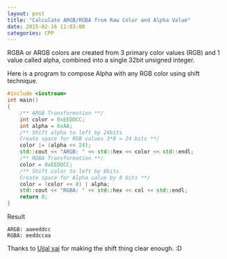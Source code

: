 ```yaml
---
layout: post
title: "Calculate ARGB/RGBA from Raw Color and Alpha Value"
date: 2015-02-16 11:03:00
categories: CPP
---
```

RGBA or ARGB colors are created from 3 primary color values (RGB) and 1 value called alpha, combined into a single 32bit unsigned integer.

Here is a program to compose Alpha with any RGB color using shift technique.

```cpp
#include <iostream>
int main()
{
    /** ARGB Transformation **/
    int color = 0xEEDDCC;
    int alpha = 0xAA;
    /** Shift alpha to left by 24bits
    Create space for RGB values 3*8 = 24 bits **/
    color |= (alpha << 24);
    std::cout << "ARGB: " << std::hex << color << std::endl;
    /** RGBA Transformation **/
    color = 0xEEDDCC;
    /** Shift color to left by 8bits
    Create space for Alpha value by 8 bits **/
    color = (color << 8) | alpha;
    std::cout << "RGBA: " << std::hex << col << std::endl;
    return 0;
}
```

Result

```
ARGB: aaeeddcc
RGBA: eeddccaa
```

Thanks to [Ujjal vai](http://ujjal.net/) for making the shift thing clear enough. :D

